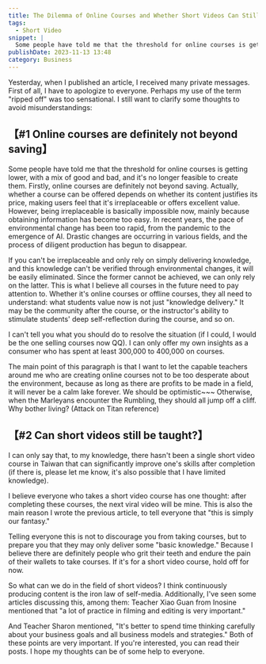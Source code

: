 ```yaml
---
title: The Dilemma of Online Courses and Whether Short Videos Can Still Be Taught
tags:
  - Short Video
snippet: |
  Some people have told me that the threshold for online courses is getting lower, with a mix of good and bad, and it's no longer feasible to create them. Firstly, online courses are definitely not beyond saving. Actually, whether a course can be offered depends on whether its content justifies its price, making users feel that it's irreplaceable or offers excellent value.
publishDate: 2023-11-13 13:48
category: Business
---
```

Yesterday, when I published an article, I received many private messages. First of all, I have to apologize to everyone. Perhaps my use of the term "ripped off" was too sensational. I still want to clarify some thoughts to avoid misunderstandings:

## 【#1 Online courses are definitely not beyond saving】

Some people have told me that the threshold for online courses is getting lower, with a mix of good and bad, and it's no longer feasible to create them. Firstly, online courses are definitely not beyond saving. Actually, whether a course can be offered depends on whether its content justifies its price, making users feel that it's irreplaceable or offers excellent value.
However, being irreplaceable is basically impossible now, mainly because obtaining information has become too easy. In recent years, the pace of environmental change has been too rapid, from the pandemic to the emergence of AI. Drastic changes are occurring in various fields, and the process of diligent production has begun to disappear.

If you can't be irreplaceable and only rely on simply delivering knowledge, and this knowledge can't be verified through environmental changes, it will be easily eliminated.
Since the former cannot be achieved, we can only rely on the latter. This is what I believe all courses in the future need to pay attention to. Whether it's online courses or offline courses, they all need to understand: what students value now is not just "knowledge delivery." It may be the community after the course, or the instructor's ability to stimulate students' deep self-reflection during the course, and so on.

I can't tell you what you should do to resolve the situation (if I could, I would be the one selling courses now QQ). I can only offer my own insights as a consumer who has spent at least 300,000 to 400,000 on courses.

The main point of this paragraph is that I want to let the capable teachers around me who are creating online courses not to be too desperate about the environment, because as long as there are profits to be made in a field, it will never be a calm lake forever.
We should be optimistic~~~ Otherwise, when the Marleyans encounter the Rumbling, they should all jump off a cliff. Why bother living? (Attack on Titan reference)

## 【#2 Can short videos still be taught?】

I can only say that, to my knowledge, there hasn't been a single short video course in Taiwan that can significantly improve one's skills after completion (if there is, please let me know, it's also possible that I have limited knowledge).

I believe everyone who takes a short video course has one thought: after completing these courses, the next viral video will be mine. This is also the main reason I wrote the previous article, to tell everyone that "this is simply our fantasy."

Telling everyone this is not to discourage you from taking courses, but to prepare you that they may only deliver some "basic knowledge." Because I believe there are definitely people who grit their teeth and endure the pain of their wallets to take courses. If it's for a short video course, hold off for now.

So what can we do in the field of short videos? I think continuously producing content is the iron law of self-media. Additionally, I've seen some articles discussing this, among them:
Teacher Xiao Guan from Inosine mentioned that "a lot of practice in filming and editing is very important."

And Teacher Sharon mentioned, "It's better to spend time thinking carefully about your business goals and all business models and strategies."
Both of these points are very important. If you're interested, you can read their posts.
I hope my thoughts can be of some help to everyone.